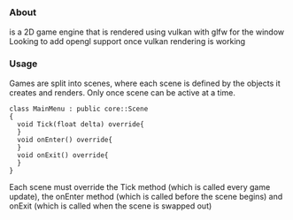 # <engine name :D>

### About
<engine name :D> is a 2D game engine that is rendered using vulkan with glfw for the window
Looking to add opengl support once vulkan rendering is working

### Usage
Games are split into scenes, where each scene is defined by the objects it creates and renders. Only once scene can be active at a time.
```
class MainMenu : public core::Scene
{
  void Tick(float delta) override{
  }
  void onEnter() override{
  }
  void onExit() override{
  }
}
```
Each scene must override the Tick method (which is called every game update), the onEnter method (which is called before the scene begins) and onExit (which is called when the scene is swapped out)
